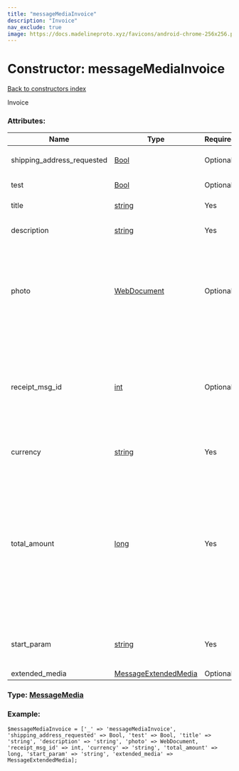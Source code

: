 ```yaml
---
title: "messageMediaInvoice"
description: "Invoice"
nav_exclude: true
image: https://docs.madelineproto.xyz/favicons/android-chrome-256x256.png
---
```

# Constructor: messageMediaInvoice  
[Back to constructors index](/API_docs/constructors/index.html)



Invoice

### Attributes:

| Name     |    Type       | Required | Description |
|----------|---------------|----------|-------------|
|shipping\_address\_requested|[Bool](/API_docs/types/Bool.html) | Optional|Whether the shipping address was requested|
|test|[Bool](/API_docs/types/Bool.html) | Optional|Whether this is an example invoice|
|title|[string](/API_docs/types/string.html) | Yes|Product name, 1-32 characters|
|description|[string](/API_docs/types/string.html) | Yes|Product description, 1-255 characters|
|photo|[WebDocument](/API_docs/types/WebDocument.html) | Optional|URL of the product photo for the invoice. Can be a photo of the goods or a marketing image for a service. People like it better when they see what they are paying for.|
|receipt\_msg\_id|[int](/API_docs/types/int.html) | Optional|Message ID of receipt: if set, clients should change the text of the first [keyboardButtonBuy](../constructors/keyboardButtonBuy.html) button always attached to the [message](../constructors/message.html) to a localized version of the word `Receipt`|
|currency|[string](/API_docs/types/string.html) | Yes|Three-letter ISO 4217 [currency](https://core.telegram.org/bots/payments#supported-currencies) code|
|total\_amount|[long](/API_docs/types/long.html) | Yes|Total price in the smallest units of the currency (integer, not float/double). For example, for a price of `US$ 1.45` pass `amount = 145`. See the exp parameter in [currencies.json](https://core.telegram.org/bots/payments/currencies.json), it shows the number of digits past the decimal point for each currency (2 for the majority of currencies).|
|start\_param|[string](/API_docs/types/string.html) | Yes|Unique bot deep-linking parameter that can be used to generate this invoice|
|extended\_media|[MessageExtendedMedia](/API_docs/types/MessageExtendedMedia.html) | Optional|Extended media|



### Type: [MessageMedia](/API_docs/types/MessageMedia.html)


### Example:

```
$messageMediaInvoice = ['_' => 'messageMediaInvoice', 'shipping_address_requested' => Bool, 'test' => Bool, 'title' => 'string', 'description' => 'string', 'photo' => WebDocument, 'receipt_msg_id' => int, 'currency' => 'string', 'total_amount' => long, 'start_param' => 'string', 'extended_media' => MessageExtendedMedia];
```  
